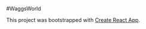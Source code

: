 #WaggsWorld

This project was bootstrapped with [Create React App](https://github.com/facebookincubator/create-react-app).